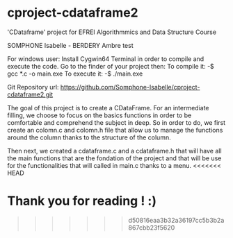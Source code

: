# cproject-cdataframe2

'CDataframe' project for EFREI Algorithmmics and Data Structure Course

SOMPHONE Isabelle - BERDERY Ambre test

For windows user:
    Install Cygwin64 Terminal in order to compile and execute the code.
    Go to the finder of your project then:
        To compile it:
            -$ gcc *.c -o main.exe
        To execute it:
            -$ ./main.exe




Git Repository url: https://github.com/Somphone-Isabelle/cproject-cdataframe2.git

The goal of this project is to create a CDataFrame.
For an intermediate filling, we choose to focus on the basics functions in order to be comfortable and comprehend the subject in deep.
So in order to do, we first create an colomn.c and colomn.h file that allow us to manage the functions around the column thanks to the structure of the column.

Then next, we created a cdataframe.c and a cdataframe.h that will have all the main functions that are the fondation of the project and that will be use for the functionalities that will called in main.c thanks to a menu.
<<<<<<< HEAD

Thank you for reading ! :)
=======
>>>>>>> d50816eaa3b32a36197cc5b3b2a867cbb23f5620
